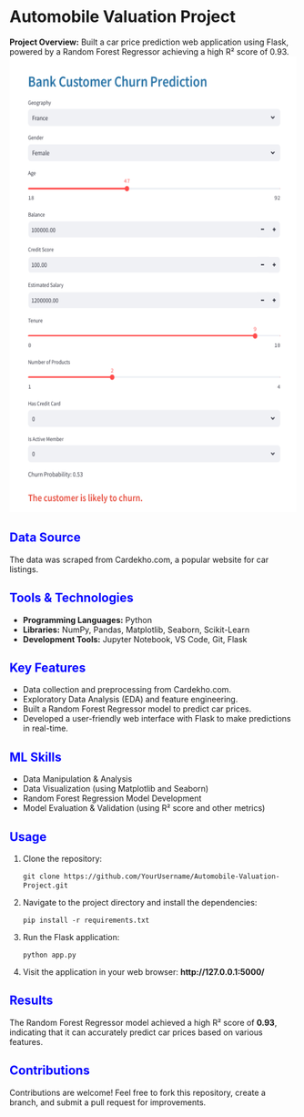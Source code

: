 
<h1>Automobile Valuation Project</h1>
<p>
    <strong>Project Overview:</strong> Built a car price prediction web application using Flask, powered by a Random Forest Regressor achieving a high R² score of 0.93.
    
<img src="overview.png" alt="Automobile Valuation" width="600" height="800">
</p>

<h2 style="color:blue;">Data Source</h2>
<p>
    The data was scraped from Cardekho.com, a popular website for car listings.
</p>

<h2 style="color:blue;">Tools & Technologies</h2>
<ul>
    <li><strong>Programming Languages:</strong> Python</li>
    <li><strong>Libraries:</strong> NumPy, Pandas, Matplotlib, Seaborn, Scikit-Learn</li>
    <li><strong>Development Tools:</strong> Jupyter Notebook, VS Code, Git, Flask</li>
</ul>

<h2 style="color:blue;">Key Features</h2>
<ul>
    <li>Data collection and preprocessing from Cardekho.com.</li>
    <li>Exploratory Data Analysis (EDA) and feature engineering.</li>
    <li>Built a Random Forest Regressor model to predict car prices.</li>
    <li>Developed a user-friendly web interface with Flask to make predictions in real-time.</li>
</ul>

<h2 style="color:blue;">ML Skills</h2>
<ul>
    <li>Data Manipulation & Analysis</li>
    <li>Data Visualization (using Matplotlib and Seaborn)</li>
    <li>Random Forest Regression Model Development</li>
    <li>Model Evaluation & Validation (using R² score and other metrics)</li>
</ul>

<h2 style="color:blue;">Usage</h2>
<ol>
    <li>Clone the repository:
        <pre><code>git clone https://github.com/YourUsername/Automobile-Valuation-Project.git</code></pre>
    </li>
    <li>Navigate to the project directory and install the dependencies:
        <pre><code>pip install -r requirements.txt</code></pre>
    </li>
    <li>Run the Flask application:
        <pre><code>python app.py</code></pre>
    </li>
    <li>Visit the application in your web browser: <strong>http://127.0.0.1:5000/</strong></li>
</ol>

<h2 style="color:blue;">Results</h2>
<p>
    The Random Forest Regressor model achieved a high R² score of <strong>0.93</strong>, indicating that it can accurately predict car prices based on various features.
</p>

<h2 style="color:blue;">Contributions</h2>
<p>
    Contributions are welcome! Feel free to fork this repository, create a branch, and submit a pull request for improvements.
</p>





